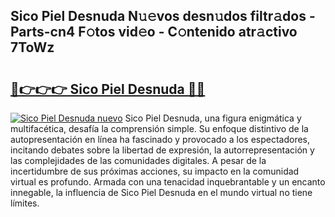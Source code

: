## Sico Piel Desnuda N𝚞𝚎vos desn𝚞dos filtr𝚊dos - Parts-cn4 F𝚘tos vid𝚎o - C𝚘ntenido atr𝚊ctivo 7ToWz

# <h2><a href="http://mb2wliw.tromn.icu/?c=Sico+Piel+Desnuda">🔗👉👉👉 Sico Piel Desnuda 🔗🔗</a></h2>

[![Sico Piel Desnuda nuevo](https://i.imgur.com/pEAQMta.gif)](http://mb2wliw.tromn.icu/?c=Sico+Piel+Desnuda)
Sico Piel Desnuda, una figura enigmática y multifacética, desafía la comprensión simple. Su enfoque distintivo de la autopresentación en línea ha fascinado y provocado a los espectadores, incitando debates sobre la libertad de expresión, la autorrepresentación y las complejidades de las comunidades digitales. A pesar de la incertidumbre de sus próximas acciones, su impacto en la comunidad virtual es profundo. Armada con una tenacidad inquebrantable y un encanto innegable, la influencia de Sico Piel Desnuda en el mundo virtual no tiene límites.
